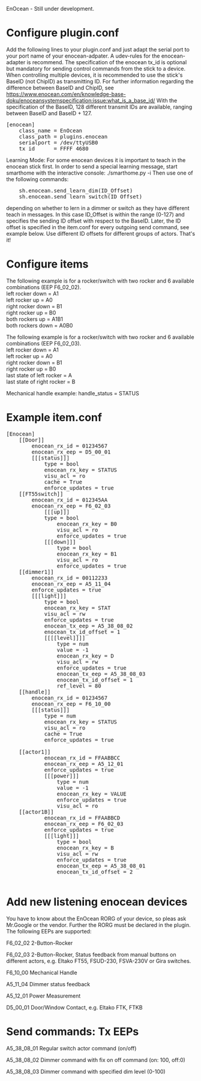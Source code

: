EnOcean - Still under development.

  
Configure plugin.conf 
=
  
Add the following lines to your plugin.conf and just adapt the serial port to your port name of your enocean-adpater.
A udev-rules for the enocean-adapter is recommend. The specification of the enocean tx_id is optional but mandatory for sending control commands from the stick to a device. When controlling multiple devices, it is recommended to use the stick's BaseID (not ChipID) as transmitting ID. 
For further information regarding the difference between BaseID and ChipID, see https://www.enocean.com/en/knowledge-base-doku/enoceansystemspecification:issue:what_is_a_base_id/
With the specification of the BaseID, 128 different transmit IDs are available, ranging between BaseID and BaseID + 127.
  
<pre>
[enocean]
    class_name = EnOcean
    class_path = plugins.enocean
    serialport = /dev/ttyUSB0
    tx_id      = FFFF_4680
</pre>


Learning Mode:
For some enocean devices it is important to teach in the enocean stick first. In order to send a special learning message, start smarthome with the interactive console: ./smarthome.py -i
Then use one of the following commands:
<pre>
	sh.enocean.send_learn_dim(ID_Offset)
	sh.enocean.send_learn_switch(ID_Offset)
</pre>
depending on whether to lern in a dimmer or switch as they have different teach in messages. In this case ID_Offset is within the range (0-127) and specifies the sending ID offset with respect to the BaseID. Later, the ID offset is specified in the item.conf for every outgoing send command, see example below.
Use different ID offsets for different groups of actors.
That's it!
  
Configure items
=
  
 The following example is for a rocker/switch with two rocker and 6 available combinations (EEP F6_02_02).  
left rocker down = A1  
left rocker up = A0  
right rocker down = B1   
right rocker up = B0  
both rockers up = A1B1  
both rockers down = A0B0  
  
  
The following example is for a rocker/switch with two rocker and 6 available combinations (EEP F6_02_03).  
left rocker down = A1  
left rocker up = A0  
right rocker down = B1   
right rocker up = B0  
last state of left rocker = A  
last state of right rocker = B  

Mechanical handle example:
handle_status = STATUS

Example item.conf
=
<pre>
[Enocean]
	[[Door]]
		enocean_rx_id = 01234567
		enocean_rx_eep = D5_00_01
		[[[status]]]
			type = bool
			enocean_rx_key = STATUS
			visu_acl = ro
			cache = True
			enforce_updates = true
	[[FT55switch]]
		enocean_rx_id = 012345AA
		enocean_rx_eep = F6_02_03
        	[[[up]]]
			type = bool
           		enocean_rx_key = B0
        		visu_acl = ro
        		enforce_updates = true
    		[[[down]]]
        		type = bool
        		enocean_rx_key = B1
        		visu_acl = ro   
        		enforce_updates = true
	[[dimmer1]]
		enocean_rx_id = 00112233
		enocean_rx_eep = A5_11_04
		enforce_updates = true
		[[[light]]]
			type = bool
			enocean_rx_key = STAT
			visu_acl = rw
			enforce_updates = true
			enocean_tx_eep = A5_38_08_02
			enocean_tx_id_offset = 1
			[[[[level]]]]
				type = num
				value = -1
				enocean_rx_key = D
				visu_acl = rw
				enforce_updates = true
				enocean_tx_eep = A5_38_08_03
				enocean_tx_id_offset = 1
				ref_level = 80
	[[handle]]
		enocean_rx_id = 01234567
		enocean_rx_eep = F6_10_00
		[[[status]]]
			type = num
			enocean_rx_key = STATUS
			visu_acl = ro
			cache = True
			enforce_updates = true

  	[[actor1]]
    		enocean_rx_id = FFAABBCC
    		enocean_rx_eep = A5_12_01
    		enforce_updates = true
    		[[[power]]]
        		type = num
        		value = -1
        		enocean_rx_key = VALUE
        		enforce_updates = true
        		visu_acl = ro  
  	[[actor1B]]
    		enocean_rx_id = FFAABBCD
    		enocean_rx_eep = F6_02_03
    		enforce_updates = true
    		[[[light]]]
        		type = bool
        		enocean_rx_key = B
        		visu_acl = rw   
        		enforce_updates = true
        		enocean_tx_eep = A5_38_08_01
        		enocean_tx_id_offset = 2

</pre> 
	
Add new listening enocean devices
=
  
You have to know about the EnOcean RORG of your device, so pleas ask Mr.Google or the vendor. Further the RORG must be declared in the plugin. The following EEPs are supported:

F6_02_02	2-Button-Rocker

F6_02_03	2-Button-Rocker, Status feedback from manual buttons on different actors, e.g. Eltako FT55, FSUD-230, FSVA-230V or Gira switches.

F6_10_00	Mechanical Handle  

A5_11_04	Dimmer status feedback

A5_12_01	Power Measurement

D5_00_01	Door/Window Contact, e.g. Eltako FTK, FTKB

Send commands: Tx EEPs
=

A5_38_08_01	Regular switch actor command (on/off)

A5_38_08_02	Dimmer command with fix on off command (on: 100, off:0)

A5_38_08_03	Dimmer command with specified dim level (0-100)


